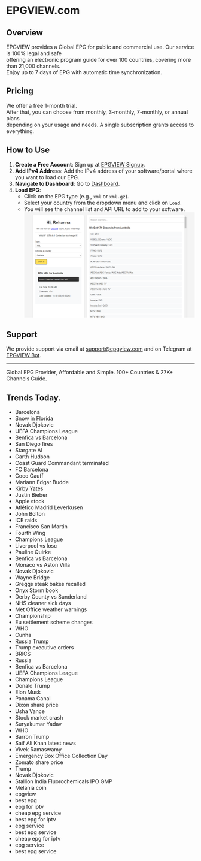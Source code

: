 # EPGVIEW.com



## Overview
EPGVIEW provides a Global EPG for public and commercial use. Our service is 100% legal and safe\
offering an electronic program guide for over 100 countries, covering more than 21,000 channels.\
Enjoy up to 7 days of EPG with automatic time synchronization.

## Pricing
We offer a free 1-month trial. \
After that, you can choose from monthly, 3-monthly, 7-monthly, or annual plans \
depending on your usage and needs. A single subscription grants access to everything.

## How to Use
1. **Create a Free Account**: Sign up at [EPGVIEW Signup](https://epgview.com/signup.php).
2. **Add IPv4 Address**: Add the IPv4 address of your software/portal where you want to load our EPG.
3. **Navigate to Dashboard**: Go to [Dashboard](https://epgview.com/dashboard.php).
4. **Load EPG**:
   - Click on the EPG type (e.g., `xml` or `xml.gz`).
   - Select your country from the dropdown menu and click on `Load`.
   - You will see the channel list and API URL to add to your software.
![EPGVIEW](img/dashboard.png)
## Support
We provide support via email at [support@epgview.com](mailto:support@epgview.com) and on Telegram at [EPGVIEW Bot](https://t.me/epgview_bot).

---

Global EPG Provider, Affordable and Simple. 100+ Countries & 27K+ Channels Guide.

## Trends Today.

- Barcelona
- Snow in Florida
- Novak Djokovic
- UEFA Champions League
- Benfica vs Barcelona
- San Diego fires
- Stargate AI
- Garth Hudson
- Coast Guard Commandant terminated
- FC Barcelona
- Coco Gauff
- Mariann Edgar Budde
- Kirby Yates
- Justin Bieber
- Apple stock
- Atlético Madrid  Leverkusen
- John Bolton
- ICE raids
- Francisco San Martin
- Fourth Wing
- Champions League
- Liverpool vs losc
- Pauline Quirke
- Benfica vs Barcelona
- Monaco vs Aston Villa
- Novak Djokovic
- Wayne Bridge
- Greggs steak bakes recalled
- Onyx Storm book
- Derby County vs Sunderland
- NHS cleaner sick days
- Met Office weather warnings
- Championship
- Eu settlement scheme changes
- WHO
- Cunha
- Russia Trump
- Trump executive orders
- BRICS
- Russia
- Benfica vs Barcelona
- UEFA Champions League
- Champions League
- Donald Trump
- Elon Musk
- Panama Canal
- Dixon share price
- Usha Vance
- Stock market crash
- Suryakumar Yadav
- WHO
- Barron Trump
- Saif Ali Khan latest news
- Vivek Ramaswamy
- Emergency Box Office Collection Day
- Zomato share price
- Trump
- Novak Djokovic
- Stallion India Fluorochemicals IPO GMP
- Melania coin
- epgview
- best epg
- epg for iptv
- cheap epg service
- best epg for iptv
- epg service
- best epg service
- cheap epg for iptv
- epg service
- best epg service
